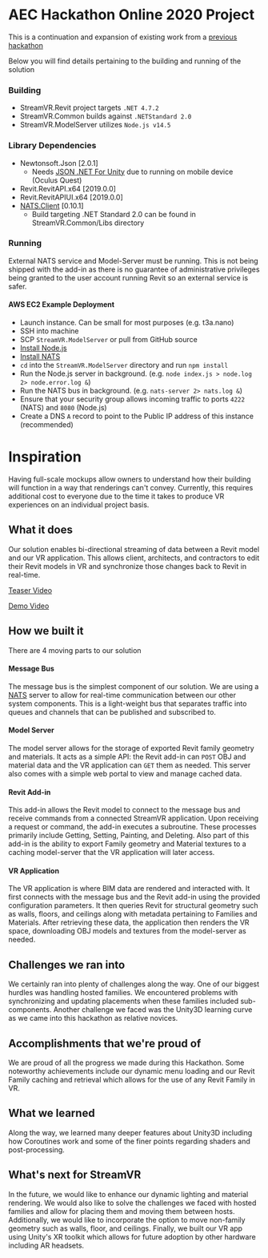 # AEC Hackathon Online 2020 Project

This is a continuation and expansion of existing work from a [previous hackathon](https://github.com/LMA-Studio/enghackathon2020)

Below you will find details pertaining to the building and running of the solution

### Building

- StreamVR.Revit project targets `.NET 4.7.2`
- StreamVR.Common builds against `.NETStandard 2.0`
- StreamVR.ModelServer utilizes `Node.js v14.5`

### Library Dependencies

- Newtonsoft.Json [2.0.1]
  - Needs [JSON .NET For Unity](https://assetstore.unity.com/packages/tools/input-management/json-net-for-unity-11347) due to running on mobile device (Oculus Quest)
- Revit.RevitAPI.x64 [2019.0.0]
- Revit.RevitAPIUI.x64 [2019.0.0]
- [NATS.Client](https://github.com/nats-io/nats.net) [0.10.1]
  - Build targeting .NET Standard 2.0 can be found in StreamVR.Common/Libs directory

### Running

External NATS service and Model-Server must be running. This is not being shipped with the add-in as there is no guarantee of administrative privileges being granted to the user account running Revit so an external service is safer.

#### AWS EC2 Example Deployment

- Launch instance. Can be small for most purposes (e.g. t3a.nano)
- SSH into machine
- SCP `StreamVR.ModelServer` or pull from GitHub source
- [Install Node.js](https://docs.aws.amazon.com/sdk-for-javascript/v2/developer-guide/setting-up-node-on-ec2-instance.html)
- [Install NATS](https://docs.nats.io/nats-server/installation#downloading-a-release-build)
- `cd` into the `StreamVR.ModelServer` directory and run `npm install`
- Run the Node.js server in background. (e.g. `node index.js > node.log 2> node.error.log &`)
- Run the NATS bus in background. (e.g. `nats-server 2> nats.log &`)
- Ensure that your security group allows incoming traffic to ports `4222` (NATS) and `8080` (Node.js)
- Create a DNS `A` record to point to the Public IP address of this instance (recommended)

# Inspiration

Having full-scale mockups allow owners to understand how their building will function in a way that renderings can't convey. Currently, this requires additional cost to everyone due to the time it takes to produce VR experiences on an individual project basis.

## What it does

Our solution enables bi-directional streaming of data between a Revit model and our VR application. This allows client, architects, and contractors to edit their Revit models in VR and synchronize those changes back to Revit in real-time.

[Teaser Video](https://youtu.be/Qn0iEui4PNk)

[Demo Video](https://youtu.be/HLJG9sCA2FI)

## How we built it

There are 4 moving parts to our solution

#### Message Bus

The message bus is the simplest component of our solution. We are using a [NATS](https://nats.io) server to allow for real-time communication between our other system components. This is a light-weight bus that separates traffic into queues and channels that can be published and subscribed to.

#### Model Server

The model server allows for the storage of exported Revit family geometry and materials. It acts as a simple API: the Revit add-in can `POST` OBJ and material data and the VR application can `GET` them as needed. This server also comes with a simple web portal to view and manage cached data.

#### Revit Add-in

This add-in allows the Revit model to connect to the message bus and receive commands from a connected StreamVR application. Upon receiving a request or command, the add-in executes a subroutine. These processes primarily include Getting, Setting, Painting, and Deleting. Also part of this add-in is the ability to export Family geometry and Material textures to a caching model-server that the VR application will later access.

#### VR Application

The VR application is where BIM data are rendered and interacted with. It first connects with the message bus and the Revit add-in using the provided configuration parameters. It then queries Revit for structural geometry such as walls, floors, and ceilings along with metadata pertaining to Families and Materials. After retrieving these data, the application then renders the VR space, downloading OBJ models and textures from the model-server as needed.

## Challenges we ran into

We certainly ran into plenty of challenges along the way. One of our biggest hurdles was handling hosted families. We encountered problems with synchronizing and updating placements when these families included sub-components. Another challenge we faced was the Unity3D learning curve as we came into this hackathon as relative novices. 

## Accomplishments that we're proud of

We are proud of all the progress we made during this Hackathon. Some noteworthy achievements include our dynamic menu loading and our Revit Family caching and retrieval which allows for the use of any Revit Family in VR.

## What we learned

Along the way, we learned many deeper features about Unity3D including how Coroutines work and some of the finer points regarding shaders and post-processing.

## What's next for StreamVR

In the future, we would like to enhance our dynamic lighting and material rendering. We would also like to solve the challenges we faced with hosted families and allow for placing them and moving them between hosts. Additionally, we would like to incorporate the option to move non-family geometry such as walls, floor, and ceilings. Finally, we built our VR app using Unity's XR toolkit which allows for future adoption by other hardware including AR headsets.

